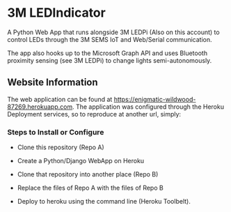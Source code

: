 # 3M LEDIndicator

A Python Web App that runs alongside 3M LEDPi (Also on this account) to control LEDs through the 3M SEMS IoT and Web/Serial communication.

The app also hooks up to the Microsoft Graph API and uses Bluetooth proximity sensing (see 3M LEDPi) to change lights semi-autonomously.

## Website Information

The web application can be found at https://enigmatic-wildwood-87269.herokuapp.com.
The application was configured through the Heroku Deployment services, so to reproduce at another url, simply:

### Steps to Install or Configure

* Clone this repository (Repo A)

* Create a Python/Django WebApp on Heroku

* Clone that repository into another place (Repo B)

* Replace the files of Repo A with the files of Repo B

* Deploy to heroku using the command line (Heroku Toolbelt).

